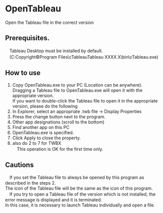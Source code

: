 # OpenTableau
  Open the Tableau file in the correct version
 
## Prerequisites.
　Tableau Desktop must be installed by default.  
　(C:Copyright©Program Files\cTableauTableau XXXX.X\bin\cTableau.exe)  

## How to use
  1. Copy OpenTableau.exe to your PC (Location can be anywhere).  
      Dragging a Tableau file to OpenTableau.exe will open it with the appropriate version.  
      If you want to double-click the Tableau file to open it in the appropriate version, please do the following  
  2. In Explorer, select an appropriate .twb file → Display Properties  
  3. Press the change button next to the program.  
  4. Other app designations (scroll to the bottom)  
  5. Find another app on this PC  
  6. OpenTableau.exe is specified.  
  7. Click Apply to close the property.  
  8. also do 2 to 7 for TWBX  
　This operation is OK for the first time only.  

## Cautions
　If you set the Tableau file to always be opened by this program as described in the steps 2.  
   The icon of the Tableau file will be the same as the icon of this program.  
　If you try to open a Tableau file of the version which is not installed, the error message is displayed and it is terminated.  
   In this case, it is necessary to launch Tableau individually and open a file.  
